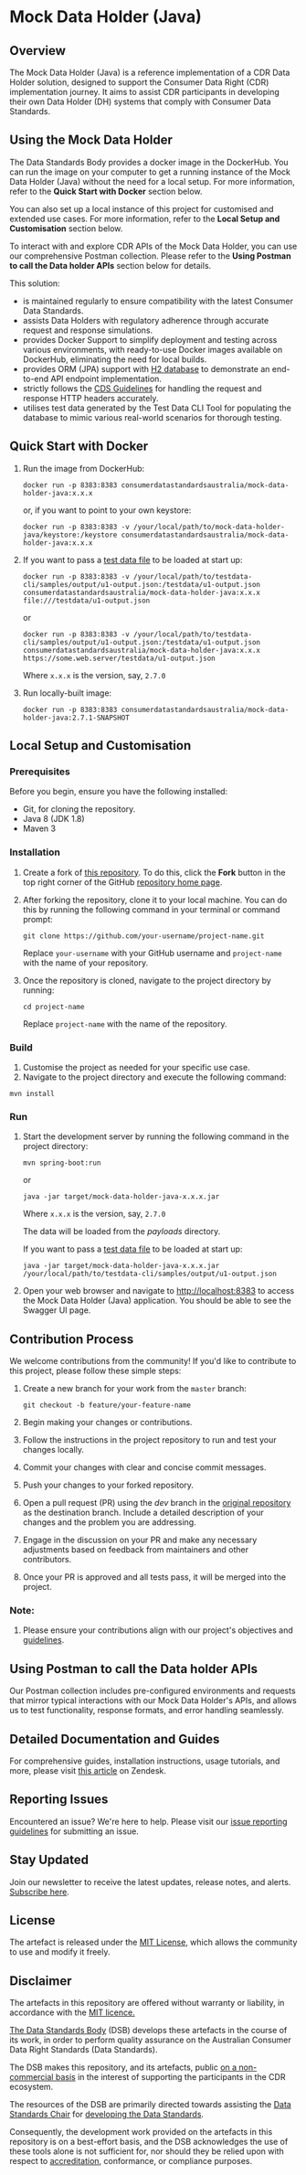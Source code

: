 # Mock Data Holder (Java)

## Overview

The Mock Data Holder (Java) is a reference implementation of a CDR Data Holder solution, designed to support the Consumer Data Right (CDR) implementation journey. It aims to assist CDR participants in developing their own Data Holder (DH) systems that comply with Consumer Data Standards.

## Using the Mock Data Holder

The Data Standards Body provides a docker image in the DockerHub. You can run the image on your computer to get a running instance of the Mock Data Holder (Java) without the need for a local setup. For more information, refer to the **Quick Start with Docker** section below.

You can also set up a local instance of this project for customised and extended use cases. For more information, refer to the **Local Setup and Customisation** section below.

To interact with and explore CDR APIs of the Mock Data Holder, you can use our comprehensive Postman collection. Please refer to the **Using Postman to call the Data holder APIs** section below for details.

This solution:

- is maintained regularly to ensure compatibility with the latest Consumer Data Standards.
- assists Data Holders with regulatory adherence through accurate request and response simulations.
- provides Docker Support to simplify deployment and testing across various environments, with ready-to-use Docker images available on DockerHub, eliminating the need for local builds.
- provides ORM (JPA) support with [H2 database](https://www.h2database.com/html/main.html) to demonstrate an end-to-end API endpoint implementation.
- strictly follows the [CDS Guidelines](https://consumerdatastandardsaustralia.github.io/standards/#http-headers) for handling the request and response HTTP headers accurately.
- utilises test data generated by the Test Data CLI Tool for populating the database to mimic various real-world scenarios for thorough testing.

## Quick Start with Docker

1. Run the image from DockerHub:

    ```
    docker run -p 8383:8383 consumerdatastandardsaustralia/mock-data-holder-java:x.x.x
    ```

    or, if you want to point to your own keystore:

    ```
    docker run -p 8383:8383 -v /your/local/path/to/mock-data-holder-java/keystore:/keystore consumerdatastandardsaustralia/mock-data-holder-java:x.x.x
    ```

2. If you want to pass a [test data file](https://github.com/ConsumerDataStandardsAustralia/testdata-cli) to be loaded at start up:

    ```
    docker run -p 8383:8383 -v /your/local/path/to/testdata-cli/samples/output/u1-output.json:/testdata/u1-output.json consumerdatastandardsaustralia/mock-data-holder-java:x.x.x file:///testdata/u1-output.json
    ```
    or
    ```
    docker run -p 8383:8383 -v /your/local/path/to/testdata-cli/samples/output/u1-output.json:/testdata/u1-output.json consumerdatastandardsaustralia/mock-data-holder-java:x.x.x https://some.web.server/testdata/u1-output.json
    ```

    Where `x.x.x` is the version, say, `2.7.0`


3. Run locally-built image:

    ```
    docker run -p 8383:8383 consumerdatastandardsaustralia/mock-data-holder-java:2.7.1-SNAPSHOT
    ```

## Local Setup and Customisation

### Prerequisites

Before you begin, ensure you have the following installed:

- Git, for cloning the repository.
- Java 8 (JDK 1.8)
- Maven 3

### Installation

1. Create a fork of [this repository](https://github.com/ConsumerDataStandardsAustralia/mock-data-holder-java/). To do this, click the **Fork** button in the top right corner of the GitHub [repository home page](https://github.com/ConsumerDataStandardsAustralia/mock-data-holder-java/).

2. After forking the repository, clone it to your local machine. You can do this by running the following command in your terminal or command prompt:

    ```shell
    git clone https://github.com/your-username/project-name.git
    ```

   Replace `your-username` with your GitHub username and `project-name` with the name of your repository.

3. Once the repository is cloned, navigate to the project directory by running:

    ```
    cd project-name
    ```

   Replace `project-name` with the name of the repository.


### Build

1. Customise the project as needed for your specific use case.
2. Navigate to the project directory and execute the following command:

```shell
mvn install
```

### Run

1. Start the development server by running the following command in the project directory:

    ```shell
    mvn spring-boot:run
    ```

   or

    ```
    java -jar target/mock-data-holder-java-x.x.x.jar
    ```

   Where `x.x.x` is the version, say, `2.7.0`

   The data will be loaded from the *payloads* directory.

   If you want to pass a [test data file](https://github.com/ConsumerDataStandardsAustralia/testdata-cli) to be loaded at start up:

    ```
    java -jar target/mock-data-holder-java-x.x.x.jar /your/local/path/to/testdata-cli/samples/output/u1-output.json
    ```

2. Open your web browser and navigate to [http://localhost:8383](http://localhost:8383) to access the Mock Data Holder (Java) application. You should be able to see the Swagger UI page.

## Contribution Process

We welcome contributions from the community! If you'd like to contribute to this project, please follow these simple steps:

1. Create a new branch for your work from the `master` branch:

    ```
    git checkout -b feature/your-feature-name
    ```

2. Begin making your changes or contributions.
3. Follow the instructions in the project repository to run and test your changes locally.
4. Commit your changes with clear and concise commit messages.
5. Push your changes to your forked repository.
6. Open a pull request (PR) using the _dev_ branch in the [original repository](https://github.com/ConsumerDataStandardsAustralia/mock-data-holder-java/) as the destination branch. Include a detailed description of your changes and the problem you are addressing.
7. Engage in the discussion on your PR and make any necessary adjustments based on feedback from maintainers and other contributors.
8. Once your PR is approved and all tests pass, it will be merged into the project.

### Note:

1. Please ensure your contributions align with our project's objectives and [guidelines](https://d61cds.notion.site/Contribution-Guidelines-8b99d030fea946668fbc75444197e68b?pvs=4).

## Using Postman to call the Data holder APIs

Our Postman collection includes pre-configured environments and requests that mirror typical interactions with our Mock Data Holder's APIs, and allows us to test functionality, response formats, and error handling seamlessly.

## Detailed Documentation and Guides

For comprehensive guides, installation instructions, usage tutorials, and more, please visit [this article](https://cdr-support.zendesk.com/hc/en-us/articles/4404807759631-Mock-Data-Holder-Java) on Zendesk.

## Reporting Issues

Encountered an issue? We're here to help. Please visit our [issue reporting guidelines](https://d61cds.notion.site/Issue-Reporting-Guidelines-71a329a0658c4b69a232eab95822509b?pvs=4) for submitting an issue.

## Stay Updated

Join our newsletter to receive the latest updates, release notes, and alerts. [Subscribe here](https://consumerdatastandards.us18.list-manage.com/subscribe?u=fb3bcb1ec5662d9767ab3c414&id=a4414b3906).

## License

The artefact is released under the [MIT License](https://github.com/ConsumerDataRight/mock-register/blob/main/LICENSE), which allows the community to use and modify it freely.

## Disclaimer

The artefacts in this repository are offered without warranty or liability, in accordance with the [MIT licence.](https://github.com/ConsumerDataStandardsAustralia/mock-data-holder-java/blob/master/LICENSE)

[The Data Standards Body](https://www.csiro.au/en/News/News-releases/2018/Data61-appointed-to-Data-Standards-Body-role) (DSB) develops these artefacts in the course of its work, in order to perform quality assurance on the Australian Consumer Data Right Standards (Data Standards).

The DSB makes this repository, and its artefacts, public [on a non-commercial basis](https://github.com/ConsumerDataStandardsAustralia/mock-data-holder-java/blob/master/LICENSE) in the interest of supporting the participants in the CDR ecosystem.

The resources of the DSB are primarily directed towards assisting the [Data Standards Chair](https://consumerdatastandards.gov.au/about/) for [developing the Data Standards](https://github.com/ConsumerDataStandardsAustralia/standards).

Consequently, the development work provided on the artefacts in this repository is on a best-effort basis, and the DSB acknowledges the use of these tools alone is not sufficient for, nor should they be relied upon with respect to [accreditation](https://www.accc.gov.au/focus-areas/consumer-data-right-cdr-0/cdr-draft-accreditation-guidelines), conformance, or compliance purposes.